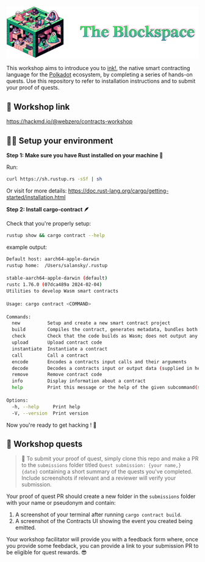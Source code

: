 ![](./assets/blockspace-logo.png)

This workshop aims to introduce you to [ink!](https://use.ink/), the native smart contracting language for the [Polkadot](https://polkadot.network/) ecosystem, by completing a series of hands-on quests.
Use this repository to refer to installation instructions and to submit your proof of quests.

## 📃 Workshop link

https://hackmd.io/@webzero/contracts-workshop

## 🧑‍💻 Setup your environment

**Step 1: Make sure you have Rust installed on your machine 🦀**

Run: 

```bash
curl https://sh.rustup.rs -sSf | sh
```

Or visit for more details: https://doc.rust-lang.org/cargo/getting-started/installation.html

**Step 2: Install cargo-contract 🪶**

Check that you're properly setup:

```bash
rustup show && cargo contract --help
```

example output:

```bash
Default host: aarch64-apple-darwin
rustup home:  /Users/salansky/.rustup

stable-aarch64-apple-darwin (default)
rustc 1.76.0 (07dca489a 2024-02-04)
Utilities to develop Wasm smart contracts

Usage: cargo contract <COMMAND>

Commands:
  new          Setup and create a new smart contract project
  build        Compiles the contract, generates metadata, bundles both together in a `<name>.contract` file
  check        Check that the code builds as Wasm; does not output any `<name>.contract` artifact to the `target/` directory
  upload       Upload contract code
  instantiate  Instantiate a contract
  call         Call a contract
  encode       Encodes a contracts input calls and their arguments
  decode       Decodes a contracts input or output data (supplied in hex-encoding)
  remove       Remove contract code
  info         Display information about a contract
  help         Print this message or the help of the given subcommand(s)

Options:
  -h, --help     Print help
  -V, --version  Print version
```

Now you're ready to get hacking ! 🚀

## 🎒 Workshop quests

> 🔎 To submit your proof of quest, simply clone this repo and make a PR to the `submissions` folder titled `Quest submission: {your name,} {date}` containing a short summary of the quests you've completed. Include screenshots if relevant and a reviewer will verify your submission.

Your proof of quest PR should create a new folder in the `submissions` folder with your name or pseudonym and contain:
1. A screenshot of your terminal after running `cargo contract build`.
2. A screenshot of the Contracts UI showing the event you created being emitted. 

Your workshop facilitator will provide you with a feedback form where, once you provide some feebdack, you can provide a link to your submission PR to be eligible for quest rewards. 😎
